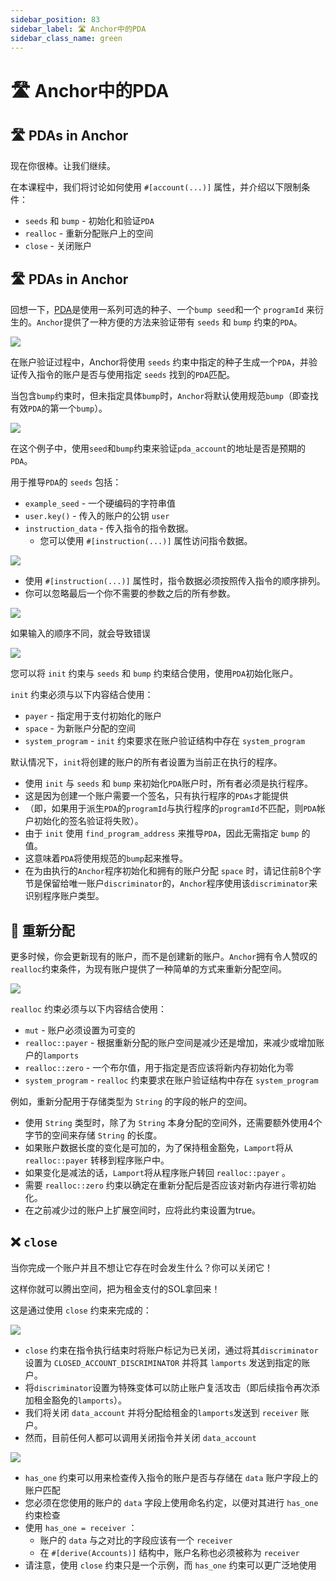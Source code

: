```yaml
---
sidebar_position: 83
sidebar_label: 🛣 Anchor中的PDA
sidebar_class_name: green
---
```


# 🛣 Anchor中的PDA

## 🛣 PDAs in Anchor

现在你很棒。让我们继续。

在本课程中，我们将讨论如何使用 `#[account(...)]` 属性，并介绍以下限制条件：

- `seeds` 和 `bump` - 初始化和验证`PDA`
- `realloc` - 重新分配账户上的空间
- `close` - 关闭账户

## 🛣 PDAs in Anchor

回想一下，[PDA](https://github.com/Unboxed-Software/solana-course/blob/main/content/pda.md?utm_source=buildspace.so&utm_medium=buildspace_project)是使用一系列可选的种子、一个`bump seed`和一个 `programId` 来衍生的。`Anchor`提供了一种方便的方法来验证带有 `seeds` 和 `bump` 约束的`PDA`。

![](./img/pda.png)

在账户验证过程中，Anchor将使用 `seeds` 约束中指定的种子生成一个`PDA`，并验证传入指令的账户是否与使用指定 `seeds` 找到的`PDA`匹配。


当包含`bump`约束时，但未指定具体`bump`时，`Anchor`将默认使用规范`bump`（即查找有效`PDA`的第一个`bump`）。

![](./img/example-pda.png)

在这个例子中，使用`seed`和`bump`约束来验证`pda_account`的地址是否是预期的`PDA`。

用于推导`PDA`的 `seeds` 包括：

- `example_seed` - 一个硬编码的字符串值
- `user.key()` - 传入的账户的公钥 `user`
- `instruction_data` - 传入指令的指令数据。
    - 您可以使用 `#[instruction(...)]` 属性访问指令数据。


![](./img/example-instruction.png)

- 使用 `#[instruction(...)]` 属性时，指令数据必须按照传入指令的顺序排列。
- 你可以忽略最后一个你不需要的参数之后的所有参数。

![](./img/example-pda-1.png)

如果输入的顺序不同，就会导致错误

![](./img/example-pda-2.png)

您可以将 `init` 约束与 `seeds` 和 `bump` 约束结合使用，使用`PDA`初始化账户。

`init` 约束必须与以下内容结合使用：

- `payer` - 指定用于支付初始化的账户
- `space` - 为新账户分配的空间
- `system_program` - `init` 约束要求在账户验证结构中存在 `system_program`

默认情况下，`init`将创建的账户的所有者设置为当前正在执行的程序。

- 使用 `init` 与 `seeds` 和 `bump` 来初始化`PDA`账户时，所有者必须是执行程序。
- 这是因为创建一个账户需要一个签名，只有执行程序的`PDAs`才能提供
- （即，如果用于派生`PDA`的`programId`与执行程序的`programId`不匹配，则`PDA`帐户初始化的签名验证将失败）。
- 由于 `init` 使用 `find_program_address` 来推导`PDA`，因此无需指定 `bump` 的值。
- 这意味着`PDA`将使用规范的`bump`起来推导。
- 在为由执行的`Anchor`程序初始化和拥有的账户分配 `space` 时，请记住前8个字节是保留给唯一账户`discriminator`的，`Anchor`程序使用该`discriminator`来识别程序账户类型。

## 🧮 重新分配

更多时候，你会更新现有的账户，而不是创建新的账户。`Anchor`拥有令人赞叹的`realloc`约束条件，为现有账户提供了一种简单的方式来重新分配空间。

![](./img/realloc.png)

`realloc` 约束必须与以下内容结合使用：

- `mut` - 账户必须设置为可变的
- `realloc::payer` - 根据重新分配的账户空间是减少还是增加，来减少或增加账户的`lamports`
- `realloc::zero` - 一个布尔值，用于指定是否应该将新内存初始化为零
- `system_program` - `realloc` 约束要求在账户验证结构中存在 `system_program`

例如，重新分配用于存储类型为 `String` 的字段的帐户的空间。

- 使用 `String` 类型时，除了为 `String` 本身分配的空间外，还需要额外使用4个字节的空间来存储 `String` 的长度。
- 如果账户数据长度的变化是可加的，为了保持租金豁免，`Lamport`将从 `realloc::payer` 转移到程序账户中。
- 如果变化是减法的话，`Lamport`将从程序账户转回 `realloc::payer` 。
- 需要 `realloc::zero` 约束以确定在重新分配后是否应该对新内存进行零初始化。
- 在之前减少过的账户上扩展空间时，应将此约束设置为true。

## ❌ `close`

当你完成一个账户并且不想让它存在时会发生什么？你可以关闭它！

这样你就可以腾出空间，把为租金支付的SOL拿回来！

这是通过使用 `close` 约束来完成的：

![](./img/close.png)

- `close` 约束在指令执行结束时将账户标记为已关闭，通过将其`discriminator`设置为 `CLOSED_ACCOUNT_DISCRIMINATOR` 并将其 `lamports` 发送到指定的账户。
- 将`discriminator`设置为特殊变体可以防止账户复活攻击（即后续指令再次添加租金豁免的`lamports`）。
- 我们将关闭 `data_account` 并将分配给租金的`lamports`发送到 `receiver` 账户。
- 然而，目前任何人都可以调用关闭指令并关闭 `data_account`

![](./img/close2.png)

- `has_one` 约束可以用来检查传入指令的账户是否与存储在 `data` 账户字段上的账户匹配
- 您必须在您使用的账户的 `data` 字段上使用命名约定，以便对其进行 `has_one` 约束检查
- 使用 `has_one = receiver` ：
    - 账户的 `data` 与之对比的字段应该有一个 `receiver`
    - 在 `#[derive(Accounts)]` 结构中，账户名称也必须被称为 `receiver`
- 请注意，使用 `close` 约束只是一个示例，而 `has_one` 约束可以更广泛地使用
